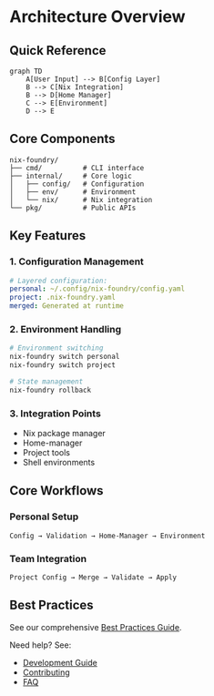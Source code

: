 # Architecture Overview

## Quick Reference

```mermaid
graph TD
    A[User Input] --> B[Config Layer]
    B --> C[Nix Integration]
    B --> D[Home Manager]
    C --> E[Environment]
    D --> E
```

## Core Components

```shell
nix-foundry/
├── cmd/          # CLI interface
├── internal/     # Core logic
│   ├── config/   # Configuration
│   ├── env/      # Environment
│   └── nix/      # Nix integration
└── pkg/          # Public APIs
```

## Key Features

### 1. Configuration Management
```yaml
# Layered configuration:
personal: ~/.config/nix-foundry/config.yaml
project: .nix-foundry.yaml
merged: Generated at runtime
```

### 2. Environment Handling
```bash
# Environment switching
nix-foundry switch personal
nix-foundry switch project

# State management
nix-foundry rollback
```

### 3. Integration Points
- Nix package manager
- Home-manager
- Project tools
- Shell environments

## Core Workflows

### Personal Setup
```shell
Config → Validation → Home-Manager → Environment
```

### Team Integration
```shell
Project Config → Merge → Validate → Apply
```

## Best Practices

See our comprehensive [Best Practices Guide](BEST-PRACTICES.md#architecture).

Need help? See:
- [Development Guide](DEVELOPMENT.md)
- [Contributing](CONTRIBUTING.md)
- [FAQ](FAQ.md)
